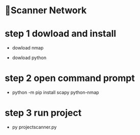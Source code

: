 # 👋Scanner Network


# step 1 dowload and install

- dowload nmap

- dowload python

# step 2 open command prompt

- python -m pip install scapy python-nmap

 # step 3 run project
- py projectscanner.py
  

